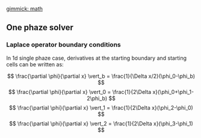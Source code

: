 [gimmick: math]()
## One phaze solver

### Laplace operator boundary conditions

In 1d single phaze case, derivatives at the starting boundary and starting cells can be written as:

$$ \frac{\partial \phi}{\partial x} \vert_b = \frac{1}{\Delta x/2}(\phi_0-\phi_b) $$
$$ \frac{\partial \phi}{\partial x} \vert_0 = \frac{1}{2\Delta x}(\phi_0+\phi_1-2\phi_b) $$
$$ \frac{\partial \phi}{\partial x} \vert_1 = \frac{1}{2\Delta x}(\phi_2-\phi_0) $$
$$ \frac{\partial \phi}{\partial x} \vert_2 = \frac{1}{2\Delta x}(\phi_3-\phi_1) $$

